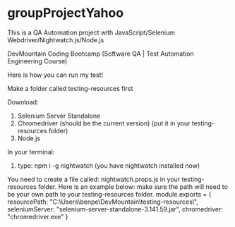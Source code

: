# groupProjectYahoo

This is a QA Automation project with JavaScript/Selenium Webdriver/Nightwatch.js/Node.js

DevMountain Coding Bootcamp (Software QA | Test Automation Engineering Course)



Here is how you can run my test!

Make a folder called testing-resources first

Download:
1. Selenium Server Standalone
2. Chromedriver (should be the current version) (put it in your testing-resources folder)
3. Node.js

In your terminal:
1. type: npm i -g nightwatch (you have nightwatch installed now)


You need to create a file called: nightwatch.props.js in your testing-resources folder.
Here is an example below: make sure the path will need to be your own path to your testing-resources folder.
module.exports = {
    resourcePath: "C:\\Users\\benpe\\DevMountain\\testing-resources\\",
    seleniumServer: "selenium-server-standalone-3.141.59.jar",
    chromedriver: "chromedriver.exe"
 }
